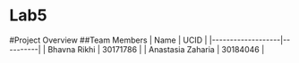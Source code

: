 # Lab5
#Project Overview
##Team Members
|       Name        |   UCID   |
|-------------------|----------|
| Bhavna Rikhi      | 30171786 |
| Anastasia Zaharia | 30184046 |
